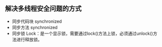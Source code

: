 ## 解决多线程安全问题的方式 ##
- 同步代码块 synchronized
- 同步方法 synchronized
- 同步锁 Lock：是一个显示锁，需要通过lock()方法上锁，必须通过unlock()方法进行释放锁。
